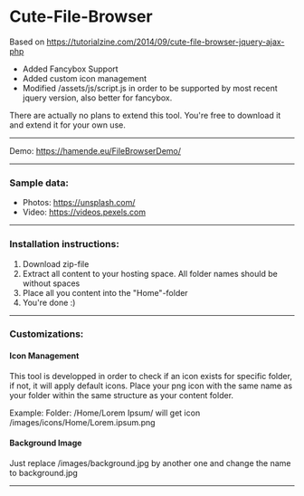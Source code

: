 # Cute-File-Browser
Based on https://tutorialzine.com/2014/09/cute-file-browser-jquery-ajax-php
- Added Fancybox Support
- Added custom icon management
- Modified  /assets/js/script.js in order to be supported by most recent jquery version, also better for fancybox. 

There are actually no plans to extend this tool. You're free to download it and extend it for your own use. 
 
-----

Demo: https://hamende.eu/FileBrowserDemo/

-----

###  Sample data:
  - Photos: <a href="https://unsplash.com/" target="_blank">https://unsplash.com/</a>
  - Video: <a href="https://videos.pexels.com" target="_blank">https://videos.pexels.com</a>

-----

###  Installation instructions:
1. Download zip-file
2. Extract all content to your hosting space. All folder names should be without spaces
3. Place all you content into the "Home"-folder
4. You're done :)

-----
###  Customizations:

#### Icon Management
This tool is developped in order to check if an icon exists for specific folder, if not, it will apply default icons. 
Place your png icon with the same name as your folder within the same structure as your content folder. 

Example:
Folder: /Home/Lorem Ipsum/ will get icon /images/icons/Home/Lorem.ipsum.png

#### Background Image
Just replace /images/background.jpg by another one and change the name to background.jpg

-----
